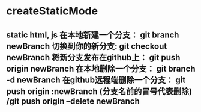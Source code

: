 # createStaticMode
static html, js 
在本地新建一个分支： git branch newBranch 
切换到你的新分支: git checkout newBranch 
将新分支发布在github上： git push origin newBranch 
在本地删除一个分支： git branch -d newBranch 
在github远程端删除一个分支： git push origin :newBranch (分支名前的冒号代表删除) 
/git push origin –delete newBranch 
--------------------- 
